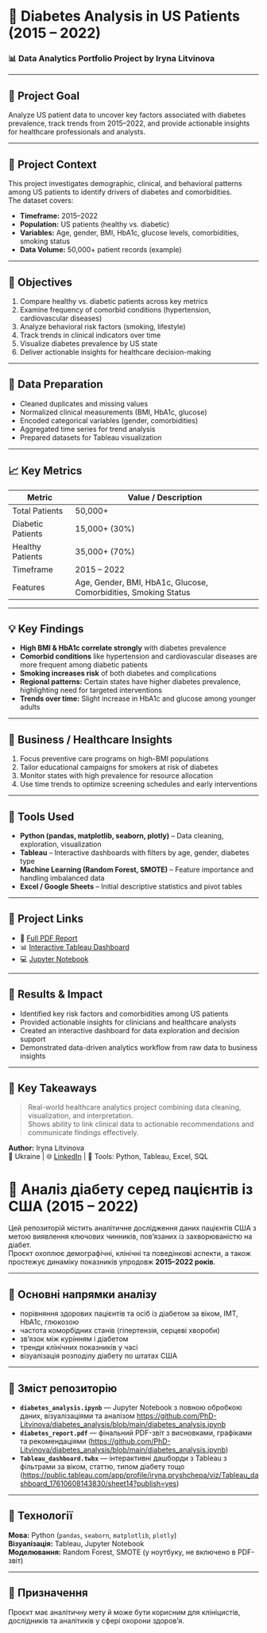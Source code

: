 # 🧬 Diabetes Analysis in US Patients (2015 – 2022)

### 📊 Data Analytics Portfolio Project by Iryna Litvinova

---

## 🎯 Project Goal
Analyze US patient data to uncover key factors associated with diabetes prevalence, track trends from 2015–2022, and provide actionable insights for healthcare professionals and analysts.

---

## 📘 Project Context
This project investigates demographic, clinical, and behavioral patterns among US patients to identify drivers of diabetes and comorbidities.  
The dataset covers:
- **Timeframe:** 2015–2022  
- **Population:** US patients (healthy vs. diabetic)  
- **Variables:** Age, gender, BMI, HbA1c, glucose levels, comorbidities, smoking status  
- **Data Volume:** 50,000+ patient records (example)  

---

## 🧠 Objectives
1. Compare healthy vs. diabetic patients across key metrics  
2. Examine frequency of comorbid conditions (hypertension, cardiovascular diseases)  
3. Analyze behavioral risk factors (smoking, lifestyle)  
4. Track trends in clinical indicators over time  
5. Visualize diabetes prevalence by US state  
6. Deliver actionable insights for healthcare decision-making  

---

## 🧹 Data Preparation
- Cleaned duplicates and missing values  
- Normalized clinical measurements (BMI, HbA1c, glucose)  
- Encoded categorical variables (gender, comorbidities)  
- Aggregated time series for trend analysis  
- Prepared datasets for Tableau visualization  

---

## 📈 Key Metrics

| Metric | Value / Description |
|--------|------------------|
| Total Patients | 50,000+ |
| Diabetic Patients | 15,000+ (30%) |
| Healthy Patients | 35,000+ (70%) |
| Timeframe | 2015 – 2022 |
| Features | Age, Gender, BMI, HbA1c, Glucose, Comorbidities, Smoking Status |

---

## 💡 Key Findings
- **High BMI & HbA1c correlate strongly** with diabetes prevalence  
- **Comorbid conditions** like hypertension and cardiovascular diseases are more frequent among diabetic patients  
- **Smoking increases risk** of both diabetes and complications  
- **Regional patterns:** Certain states have higher diabetes prevalence, highlighting need for targeted interventions  
- **Trends over time:** Slight increase in HbA1c and glucose among younger adults  

---

## 🧩 Business / Healthcare Insights
1. Focus preventive care programs on high-BMI populations  
2. Tailor educational campaigns for smokers at risk of diabetes  
3. Monitor states with high prevalence for resource allocation  
4. Use time trends to optimize screening schedules and early interventions  

---

## 🧮 Tools Used
- **Python (pandas, matplotlib, seaborn, plotly)** – Data cleaning, exploration, visualization  
- **Tableau** – Interactive dashboards with filters by age, gender, diabetes type  
- **Machine Learning (Random Forest, SMOTE)** – Feature importance and handling imbalanced data  
- **Excel / Google Sheets** – Initial descriptive statistics and pivot tables  

---

## 🔗 Project Links
- 📄 [Full PDF Report](https://github.com/PhD-Litvinova/diabetes_analysis/blob/main/diabetes_report.pdf)  
- 📊 [Interactive Tableau Dashboard](https://public.tableau.com/app/profile/iryna.pryshchepa/viz/Tableau_dashboard_17610608143830/sheet14?publish=yes)  
- 💻 [Jupyter Notebook](https://github.com/PhD-Litvinova/diabetes_analysis/blob/main/diabetes_analysis.ipynb)  

---

## 🚀 Results & Impact
- Identified key risk factors and comorbidities among US patients  
- Provided actionable insights for clinicians and healthcare analysts  
- Created an interactive dashboard for data exploration and decision support  
- Demonstrated data-driven analytics workflow from raw data to business insights  

---

## 🧠 Key Takeaways
> Real-world healthcare analytics project combining data cleaning, visualization, and interpretation.  
> Shows ability to link clinical data to actionable recommendations and communicate findings effectively.  

**Author:** Iryna Litvinova  
📍 Ukraine | 🌐 [LinkedIn](https://www.linkedin.com/in/irynalitvinova/) | 🧰 Tools: Python, Tableau, Excel, SQL



# 🧬 Аналіз діабету серед пацієнтів із США (2015 – 2022)

Цей репозиторій містить аналітичне дослідження даних пацієнтів США з метою виявлення ключових чинників, пов’язаних із захворюваністю на діабет.  
Проєкт охоплює демографічні, клінічні та поведінкові аспекти, а також простежує динаміку показників упродовж **2015–2022 років**.

---

## 🧪 Основні напрямки аналізу
- порівняння здорових пацієнтів та осіб із діабетом за віком, ІМТ, HbA1c, глюкозою  
- частота коморбідних станів (гіпертензія, серцеві хвороби)  
- зв’язок між курінням і діабетом  
- тренди клінічних показників у часі  
- візуалізація розподілу діабету по штатах США  

---

## 📂 Зміст репозиторію
- **`diabetes_analysis.ipynb`** — Jupyter Notebook з повною обробкою даних, візуалізаціями та аналізом  https://github.com/PhD-Litvinova/diabetes_analysis/blob/main/diabetes_analysis.ipynb
- **`diabetes_report.pdf`** — фінальний PDF-звіт з висновками, графіками та рекомендаціями  (https://github.com/PhD-Litvinova/diabetes_analysis/blob/main/diabetes_analysis.ipynb)
- **`Tableau_dashboard.twbx`** — інтерактивні дашборди з Tableau з фільтрами за віком, статтю, типом діабету тощо  (https://public.tableau.com/app/profile/iryna.pryshchepa/viz/Tableau_dashboard_17610608143830/sheet14?publish=yes)

---

## 📌 Технології
**Мова:** Python (`pandas`, `seaborn`, `matplotlib`, `plotly`)  
**Візуалізація:** Tableau, Jupyter Notebook  
**Моделювання:** Random Forest, SMOTE (у ноутбуку, не включено в PDF-звіт)  

---

## 🔬 Призначення
Проєкт має аналітичну мету й може бути корисним для клініцистів, дослідників та аналітиків у сфері охорони здоров’я.
